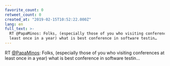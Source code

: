 ```yaml
---
favorite_count: 0
retweet_count: 0
created_at: "2019-02-15T10:52:22.000Z"
lang: en
full_text: >-
  RT @PapaMinos: Folks, (especially those of you who visiting conferences at
  least once in a year) what is best conference in software testin…
---
```


RT [@PapaMinos](https://twitter.com/PapaMinos): Folks, (especially those of you
who visiting conferences at least once in a year) what is best conference in
software testin…
